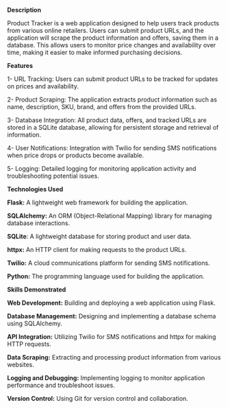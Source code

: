 **Description**

Product Tracker is a web application designed to help users track products from various online retailers. Users can submit product URLs, and the application will scrape the product information and offers, saving them in a database. This allows users to monitor price changes and availability over time, making it easier to make informed purchasing decisions.

**Features**

1-  URL Tracking: Users can submit product URLs to be tracked for updates on prices and availability.

2-  Product Scraping: The application extracts product information such as name, description, SKU, brand, and offers from the provided URLs.

3- Database Integration: All product data, offers, and tracked URLs are stored in a SQLite database, allowing for persistent storage and retrieval of information.

4- User Notifications: Integration with Twilio for sending SMS notifications when price drops or products become available.

5- Logging: Detailed logging for monitoring application activity and troubleshooting potential issues.



**Technologies Used**


**Flask:** A lightweight web framework for building the application.

**SQLAlchemy:** An ORM (Object-Relational Mapping) library for managing database interactions.

**SQLite**: A lightweight database for storing product and user data.

**httpx:** An HTTP client for making requests to the product URLs.

**Twilio:** A cloud communications platform for sending SMS notifications.

**Python:** The programming language used for building the application.


**Skills Demonstrated**

**Web Development:** Building and deploying a web application using Flask.

**Database Management:** Designing and implementing a database schema using SQLAlchemy.

**API Integration:** Utilizing Twilio for SMS notifications and httpx for making HTTP requests.

**Data Scraping:** Extracting and processing product information from various websites.

**Logging and Debugging:** Implementing logging to monitor application performance and troubleshoot issues.

**Version Control:** Using Git for version control and collaboration.


